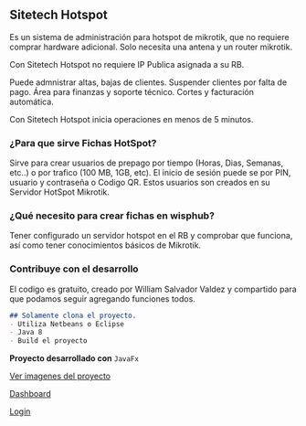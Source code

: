 ## Sitetech Hotspot

Es un sistema de administración para hotspot de mikrotik, que no requiere comprar hardware adicional. Solo necesita una antena y un router mikrotik.

Con Sitetech Hotspot no requiere IP Publica asignada a su RB.

Puede admnistrar altas, bajas de clientes. Suspender clientes por falta de pago. Área para finanzas y soporte técnico. Cortes y facturación automática. 

Con Sitetech Hotspot inicia operaciones en menos de 5 minutos.

### ¿Para que sirve Fichas HotSpot?
Sirve para crear usuarios de prepago por tiempo (Horas, Dias, Semanas, etc..) o por trafico (100 MB, 1GB, etc). El inicio de sesión puede se por PIN, usuario y contraseña o Codigo QR. Estos usuarios son creados en su Servidor HotSpot Mikrotik.

### ¿Qué necesito para crear fichas en wisphub?
Tener configurado un servidor hotspot en el RB y comprobar que funciona, así como tener conocimientos básicos de Mikrotik. 

### Contribuye con el desarrollo

El codigo es gratuito, creado por William Salvador Valdez y compartido para que podamos seguir agregando funciones todos.

```markdown
## Solamente clona el proyecto.
- Utiliza Netbeans o Eclipse
- Java 8
- Build el proyecto

```

**Proyecto desarrollado con** `JavaFx` 

[Ver imagenes del proyecto](https://www.behance.net/gallery/84841141/Sitetech-Hotspot) 

[Dashboard](https://mir-s3-cdn-cf.behance.net/project_modules/max_1200/32a25984841141.5d6954701f968.png)

[Login](https://mir-s3-cdn-cf.behance.net/project_modules/disp/48bdac84841141.5d695470201fd.png)

